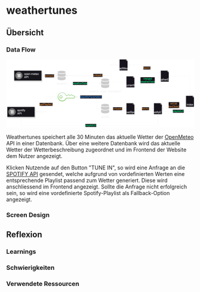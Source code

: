 # weathertunes

## Übersicht

### Data Flow

![Flowchart](https://github.com/y-neck/weathertunes/blob/main/frontend/public/img/documentation/api_flowchart_weathertunes.drawio.svg)

Weathertunes speichert alle 30 Minuten das aktuelle Wetter der [OpenMeteo](https://open-meteo.com/) API in einer Datenbank. Über eine weitere Datenbank wird das aktuelle Wetter der Wetterbeschreibung zugeordnet und im Frontend der Website dem Nutzer angezeigt.

Klicken Nutzende auf den Button "TUNE IN", so wird eine Anfrage an die [SPOTIFY API](https://developer.spotify.com/) gesendet, welche aufgrund von vordefinierten Werten eine entsprechende Playlist passend zum Wetter generiert. Diese wird anschliessend im Frontend angezeigt.
Sollte die Anfrage nicht erfolgreich sein, so wird eine vordefinierte Spotify-Playlist als Fallback-Option angezeigt.

### Screen Design

## Reflexion

### Learnings

### Schwierigkeiten

### Verwendete Ressourcen
